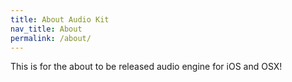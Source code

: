```yaml
---
title: About Audio Kit
nav_title: About
permalink: /about/
---
```


This is for the about to be released audio engine for iOS and OSX!
